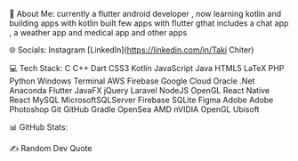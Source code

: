 💫 About Me:
currently a flutter android developer ,
now learning kotlin and building apps with kotlin
built few apps with flutter gthat includes a chat app , a weather app and medical app and other apps

🌐 Socials:
Instagram [LinkedIn](https://linkedin.com/in/Taki Chiter)

💻 Tech Stack:
C C++ Dart CSS3 Kotlin JavaScript Java HTML5 LaTeX PHP Python Windows Terminal AWS Firebase Google Cloud Oracle .Net Anaconda Flutter JavaFX jQuery Laravel NodeJS OpenGL React Native React MySQL MicrosoftSQLServer Firebase SQLite Figma Adobe Adobe Photoshop Git GitHub Gradle OpenSea AMD nVIDIA OpenGL Ubisoft

📊 GitHub Stats:






✍️ Random Dev Quote
